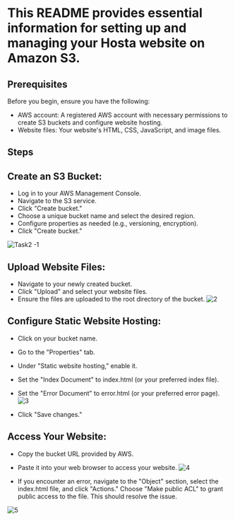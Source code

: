 # This README provides essential information for setting up and managing your Hosta website on Amazon S3.

## Prerequisites

Before you begin, ensure you have the following:
- AWS account: A registered AWS account with necessary permissions to create S3 buckets and configure website hosting.
- Website files: Your website's HTML, CSS, JavaScript, and image files.

## Steps

## Create an S3 Bucket:

- Log in to your AWS Management Console. 
- Navigate to the S3 service.  
- Click "Create bucket." 
- Choose a unique bucket name and select the desired region.
- Configure properties as needed (e.g., versioning, encryption).
- Click "Create bucket."

![Task2 -1](https://github.com/user-attachments/assets/101ee633-d92c-4db8-bccd-4ecfdbebf055)


## Upload Website Files:

- Navigate to your newly created bucket.
- Click "Upload" and select your website files.
- Ensure the files are uploaded to the root directory of the bucket.
![2](https://github.com/user-attachments/assets/95cf8aef-a9ba-4046-8277-ae647b86c850)



## Configure Static Website Hosting:

- Click on your bucket name.
- Go to the "Properties" tab.
- Under "Static website hosting," enable it.
- Set the "Index Document" to index.html (or your preferred index file).
- Set the "Error Document" to error.html (or your preferred error page).
![3](https://github.com/user-attachments/assets/2c01f37b-d9bb-4262-b75c-7cb135dd19d6)


- Click "Save changes."



## Access Your Website:

- Copy the bucket URL provided by AWS.
- Paste it into your web browser to access your website.
 ![4](https://github.com/user-attachments/assets/58106bac-9b00-4571-b083-fc1d2afc7664)



- If you encounter an error, navigate to the "Object" section, select the index.html file, and click "Actions." Choose "Make public ACL" to grant public access to the file. This should resolve the issue.




![5](https://github.com/user-attachments/assets/980870bb-5b66-4c0c-9e68-30f2c5edc2bf)
